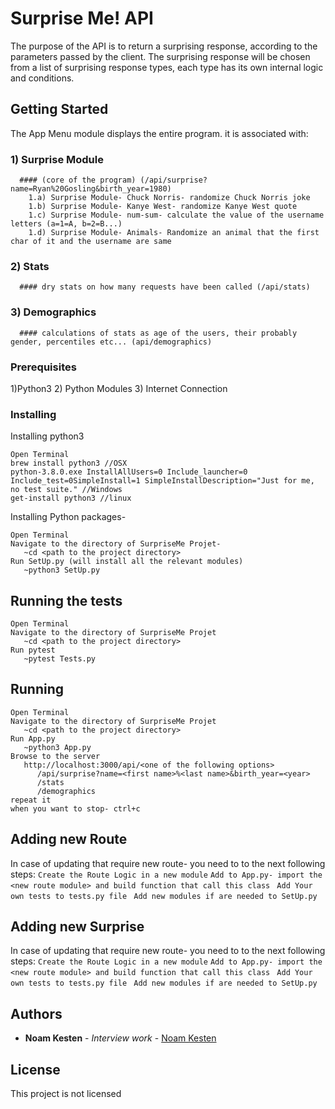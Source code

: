 # Surprise Me! API
The purpose of the API is to return a surprising response, according to the parameters passed by the client.
The surprising response will be chosen from a list of surprising response types, each type has its own internal logic and conditions.

## Getting Started

The App Menu module displays the entire program.
it is associated with:
   ### 1) Surprise Module 
      #### (core of the program) (/api/surprise?name=Ryan%20Gosling&birth_year=1980)
        1.a) Surprise Module- Chuck Norris- randomize Chuck Norris joke
        1.b) Surprise Module- Kanye West- randomize Kanye West quote
        1.c) Surprise Module- num-sum- calculate the value of the username letters (a=1=A, b=2=B...)
        1.d) Surprise Module- Animals- Randomize an animal that the first char of it and the username are same
   ### 2) Stats
      #### dry stats on how many requests have been called (/api/stats)
   ### 3) Demographics
      #### calculations of stats as age of the users, their probably gender, percentiles etc... (api/demographics)
    
    

### Prerequisites

   1)Python3 
   2) Python Modules
   3) Internet Connection
          

### Installing

Installing python3

```
Open Terminal
brew install python3 //OSX
python-3.8.0.exe InstallAllUsers=0 Include_launcher=0 Include_test=0SimpleInstall=1 SimpleInstallDescription="Just for me, no test suite." //Windows
get-install python3 //linux
```

Installing Python packages-

```
Open Terminal
Navigate to the directory of SurpriseMe Projet-
   ~cd <path to the project directory>
Run SetUp.py (will install all the relevant modules)
   ~python3 SetUp.py

```



## Running the tests
```
Open Terminal
Navigate to the directory of SurpriseMe Projet
   ~cd <path to the project directory>
Run pytest 
   ~pytest Tests.py

```

## Running 

```
Open Terminal
Navigate to the directory of SurpriseMe Projet
   ~cd <path to the project directory>
Run App.py 
   ~python3 App.py
Browse to the server
   http://localhost:3000/api/<one of the following options>
      /api/surprise?name=<first name>%<last name>&birth_year=<year>
      /stats
      /demographics
repeat it
when you want to stop- ctrl+c 
```

## Adding new Route
In case of updating that require new route- you need to to the next following steps:
``` Create the Route Logic in a new module ```
``` Add to App.py- import the <new route module> and build function that call this class ```
``` Add Your own tests to tests.py file```
``` Add new modules if are needed to SetUp.py```

## Adding new Surprise
In case of updating that require new route- you need to to the next following steps:
``` Create the Route Logic in a new module ```
``` Add to App.py- import the <new route module> and build function that call this class ```
``` Add Your own tests to tests.py file```
``` Add new modules if are needed to SetUp.py```



## Authors

* **Noam Kesten** - *Interview work* - [Noam Kesten](https://github.com/kestennoam)


## License

This project is not licensed



